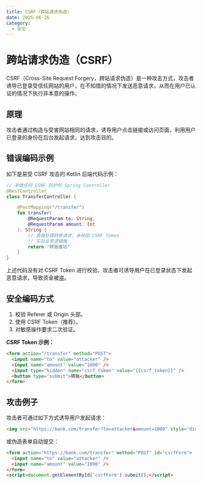 ```yaml
---
title: CSRF（跨站请求伪造）
date: 2025-06-26
category:
  - 安全
---
```

# 跨站请求伪造（CSRF）

CSRF（Cross-Site Request Forgery，跨站请求伪造）是一种攻击方式，攻击者诱导已登录受信任网站的用户，在不知情的情况下发送恶意请求，从而在用户已认证的情况下执行非本意的操作。

## 原理

攻击者通过构造与受害网站相同的请求，诱导用户点击链接或访问页面，利用用户已登录的身份在后台发起请求，达到攻击目的。

## 错误编码示例

如下是易受 CSRF 攻击的 Kotlin 后端代码示例：

```kotlin
// 未做任何 CSRF 防护的 Spring Controller
@RestController
class TransferController {

    @PostMapping("/transfer")
    fun transfer(
        @RequestParam to: String,
        @RequestParam amount: Int
    ): String {
        // 直接处理转账请求，未校验 CSRF Token
        // 实际业务逻辑略
        return "转账成功"
    }
}
```

上述代码没有对 CSRF Token 进行校验，攻击者可诱导用户在已登录状态下发起恶意请求，导致资金被盗。

## 安全编码方式

1. 校验 Referer 或 Origin 头部。
2. 使用 CSRF Token（推荐）。
3. 对敏感操作要求二次验证。

**CSRF Token 示例：**

```html
<form action="/transfer" method="POST">
  <input name="to" value="attacker" />
  <input name="amount" value="1000" />
  <input type="hidden" name="csrf_token" value="{{csrf_token}}" />
  <button type="submit">转账</button>
</form>
```

## 攻击例子

攻击者可通过如下方式诱导用户发起请求：

```html
<img src="https://bank.com/transfer?to=attacker&amount=1000" style="display:none;" />
```

或伪造表单自动提交：

```html
<form action="https://bank.com/transfer" method="POST" id="csrfForm">
  <input name="to" value="attacker" />
  <input name="amount" value="1000" />
</form>
<script>document.getElementById('csrfForm').submit();</script>
```
